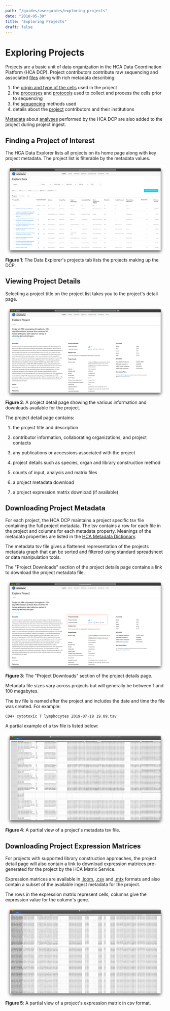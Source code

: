 ```yaml
---
path: "/guides/userguides/exploring-projects"
date: "2018-05-30"
title: "Exploring Projects"
draft: false
---
```



# Exploring Projects


Projects are a basic unit of data organization in the HCA Data Coordination Platform (HCA DCP). Project contributors contribute raw sequencing and associated [files](/metadata/dictionary/file/sequence_file) along with rich metadata describing:

  1. the  [origin and type of the cells](/metadata/dictionary/biomaterial/cell_line) used in the project
  1. the [processes](/metadata/dictionary/process/analysis/analysis_process) and [protocols](/metadata/dictionary/protocol/biomaterial_collection/aggregate_generation_protocol) used to collect and process the cells prior to sequencing
  1. the  [sequencing](/metadata/dictionary/protocol/sequencing/sequencing_protocol)  methods used
  1. details about the [project](/metadata/dictionary/project/project) contributors and their institutions
 
[Metadata](/metadata/dictionary/process/analysis/analysis_process)  about [analyses](/pipelines) performed by the HCA DCP are also added to the project during project ingest.

## Finding a Project of Interest

The HCA Data Explorer lists all projects on its home page along with key project metadata. The project list is filterable by the metadata values. 

![Browsing Projects in the Data Explorer](./_images/exploring-projects-project-list.png "Exploring Projects")
**Figure 1**: The Data Explorer's projects tab lists the projects making up the DCP. 

## Viewing Project Details

Selecting a project title on the project list takes you to the project's detail page. 

![Viewing Project Details](./_images/exploring-projects-project-detail.png "Project Detail")
**Figure 2**: A project detail page showing the various information and downloads available for the project.


The project detail page contains:

1. the project title and description

1. contributor information, collaborating organizations, and project contacts

1. any publications or accessions associated with the project 

1. project details such as species, organ and library construction method 

1. counts of input, analysis and matrix files

1. a project metadata download

1. a project expression matrix download (if available)

## Downloading Project Metadata

For each project, the HCA DCP maintains a project specific tsv file containing the full project metadata. The tsv contains a row for each file in the project and columns for each metadata property. Meanings of the metadata properties are listed in the [HCA Metadata Dictionary](/metadata).

 The metadata tsv file gives a flattened representation of the projects metadata graph that can be sorted and filtered using standard spreadsheet or data manipulation tools.
 
 The "Project Downloads" section of the project details page contains a link to download the project metadata file. 
  

![Project Downloads](./_images/exploring-projects-project-downloads.png "Project Downloads")
**Figure 3**: The "Project Downloads" section of the project details page.

Metadata file sizes vary across projects but will generally be between 1 and 100 megabytes.

The tsv file is named after the project and includes the date and time the file was created. For example:

``` 
CD4+ cytotoxic T lymphocytes 2019-07-19 19.09.tsv
```

A partial example of a tsv file is listed below:
 
  ![Partial Metadata tsv](./_images/exploring-projects-tsv.png "TSV File")
  **Figure 4**: A partial view of a project's metadata tsv file. 

## Downloading Project Expression Matrices

For projects with supported library construction approaches, the project detail page will also contain a link to download expression matrices pre-generated for the project by the HCA Matrix Service.
 
 Expression matrices are available in [.loom](http://loompy.org/), [.csv](https://en.wikipedia.org/wiki/Comma-separated_values) and [.mtx](https://math.nist.gov/MatrixMarket/formats.html) formats and also contain a subset of the available ingest metadata for the project. 
 
 The rows in the expression matrix represent cells, columns give the expression value for the column's gene.


![Partial Expression Matrix](./_images/exploring-projects-expression-matrix.png "Expression Matrix")
**Figure 5**: A partial view of a project's expression matrix in csv format. 

